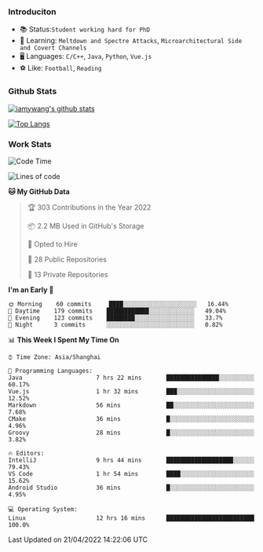 ### Introduciton

- 📚 Status:`Student working hard for PhD`
- 🔎 Learning: `Meltdown and Spectre Attacks`, `Microarchitectural Side and Covert Channels`
- 🖥️ Languages: `C/C++`, `Java`, `Python`, `Vue.js`
- ⚽ Like: `Football`, `Reading`

### Github Stats

[![iamywang's github stats](https://github-readme-stats.vercel.app/api?username=iamywang&count_private=true&show_icons=true)]()

[![Top Langs](https://github-readme-stats.vercel.app/api/top-langs/?username=iamywang&layout=compact)]()

### Work Stats

<!--START_SECTION:waka-->
![Code Time](http://img.shields.io/badge/Code%20Time-275%20hrs%2053%20mins-blue)

![Lines of code](https://img.shields.io/badge/From%20Hello%20World%20I%27ve%20Written-275%20Thousand%20lines%20of%20code-blue)

**🐱 My GitHub Data** 

> 🏆 303 Contributions in the Year 2022
 > 
> 📦 2.2 MB Used in GitHub's Storage 
 > 
> 💼 Opted to Hire
 > 
> 📜 28 Public Repositories 
 > 
> 🔑 13 Private Repositories  
 > 
**I'm an Early 🐤** 

```text
🌞 Morning    60 commits     ████░░░░░░░░░░░░░░░░░░░░░   16.44% 
🌆 Daytime    179 commits    ████████████░░░░░░░░░░░░░   49.04% 
🌃 Evening    123 commits    ████████░░░░░░░░░░░░░░░░░   33.7% 
🌙 Night      3 commits      ░░░░░░░░░░░░░░░░░░░░░░░░░   0.82%

```


📊 **This Week I Spent My Time On** 

```text
⌚︎ Time Zone: Asia/Shanghai

💬 Programming Languages: 
Java                     7 hrs 22 mins       ███████████████░░░░░░░░░░   60.17% 
Vue.js                   1 hr 32 mins        ███░░░░░░░░░░░░░░░░░░░░░░   12.52% 
Markdown                 56 mins             ██░░░░░░░░░░░░░░░░░░░░░░░   7.68% 
CMake                    36 mins             █░░░░░░░░░░░░░░░░░░░░░░░░   4.96% 
Groovy                   28 mins             █░░░░░░░░░░░░░░░░░░░░░░░░   3.82%

🔥 Editors: 
IntelliJ                 9 hrs 44 mins       ███████████████████░░░░░░   79.43% 
VS Code                  1 hr 54 mins        ████░░░░░░░░░░░░░░░░░░░░░   15.62% 
Android Studio           36 mins             █░░░░░░░░░░░░░░░░░░░░░░░░   4.95%

💻 Operating System: 
Linux                    12 hrs 16 mins      █████████████████████████   100.0%

```


 Last Updated on 21/04/2022 14:22:06 UTC
<!--END_SECTION:waka-->
